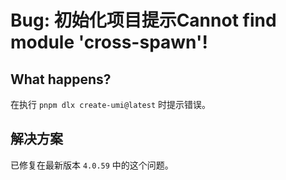 # Bug: 初始化项目提示Cannot find module 'cross-spawn'!

## What happens?

在执行 `pnpm dlx create-umi@latest` 时提示错误。

## 解决方案

已修复在最新版本 `4.0.59` 中的这个问题。
